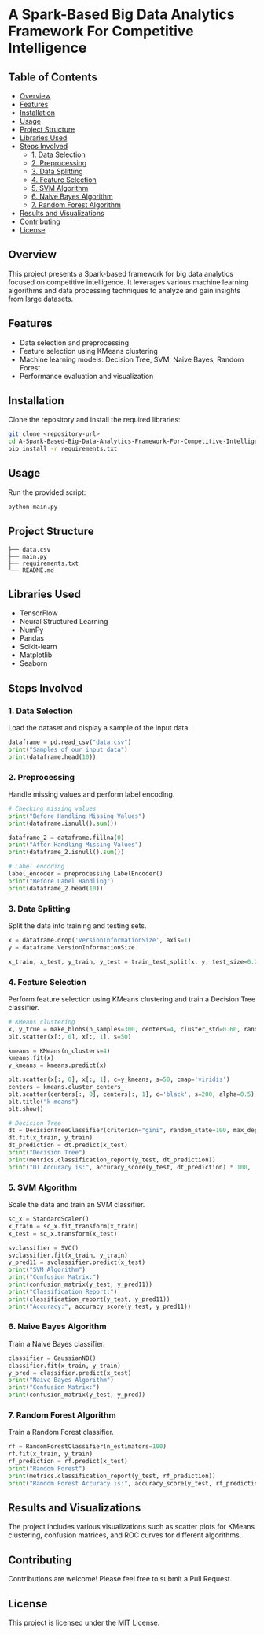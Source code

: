 # A Spark-Based Big Data Analytics Framework For Competitive Intelligence

## Table of Contents
- [Overview](#overview)
- [Features](#features)
- [Installation](#installation)
- [Usage](#usage)
- [Project Structure](#project-structure)
- [Libraries Used](#libraries-used)
- [Steps Involved](#steps-involved)
  - [1. Data Selection](#1-data-selection)
  - [2. Preprocessing](#2-preprocessing)
  - [3. Data Splitting](#3-data-splitting)
  - [4. Feature Selection](#4-feature-selection)
  - [5. SVM Algorithm](#5-svm-algorithm)
  - [6. Naive Bayes Algorithm](#6-naive-bayes-algorithm)
  - [7. Random Forest Algorithm](#7-random-forest-algorithm)
- [Results and Visualizations](#results-and-visualizations)
- [Contributing](#contributing)
- [License](#license)

## Overview
This project presents a Spark-based framework for big data analytics focused on competitive intelligence. It leverages various machine learning algorithms and data processing techniques to analyze and gain insights from large datasets.

## Features
- Data selection and preprocessing
- Feature selection using KMeans clustering
- Machine learning models: Decision Tree, SVM, Naive Bayes, Random Forest
- Performance evaluation and visualization

## Installation
Clone the repository and install the required libraries:

```bash
git clone <repository-url>
cd A-Spark-Based-Big-Data-Analytics-Framework-For-Competitive-Intelligence
pip install -r requirements.txt
```

## Usage
Run the provided script:

```bash
python main.py
```

## Project Structure
```plaintext
├── data.csv
├── main.py
├── requirements.txt
└── README.md
```

## Libraries Used
- TensorFlow
- Neural Structured Learning
- NumPy
- Pandas
- Scikit-learn
- Matplotlib
- Seaborn

## Steps Involved

### 1. Data Selection
Load the dataset and display a sample of the input data.

```python
dataframe = pd.read_csv("data.csv")
print("Samples of our input data")
print(dataframe.head(10))
```

### 2. Preprocessing
Handle missing values and perform label encoding.

```python
# Checking missing values
print("Before Handling Missing Values")
print(dataframe.isnull().sum())

dataframe_2 = dataframe.fillna(0)
print("After Handling Missing Values")
print(dataframe_2.isnull().sum())

# Label encoding
label_encoder = preprocessing.LabelEncoder()
print("Before Label Handling")
print(dataframe_2.head(10))
```

### 3. Data Splitting
Split the data into training and testing sets.

```python
x = dataframe.drop('VersionInformationSize', axis=1)
y = dataframe.VersionInformationSize

x_train, x_test, y_train, y_test = train_test_split(x, y, test_size=0.25, random_state=42)
```

### 4. Feature Selection
Perform feature selection using KMeans clustering and train a Decision Tree classifier.

```python
# KMeans clustering
x, y_true = make_blobs(n_samples=300, centers=4, cluster_std=0.60, random_state=0)
plt.scatter(x[:, 0], x[:, 1], s=50)

kmeans = KMeans(n_clusters=4)
kmeans.fit(x)
y_kmeans = kmeans.predict(x)

plt.scatter(x[:, 0], x[:, 1], c=y_kmeans, s=50, cmap='viridis')
centers = kmeans.cluster_centers_
plt.scatter(centers[:, 0], centers[:, 1], c='black', s=200, alpha=0.5)
plt.title("k-means")
plt.show()

# Decision Tree
dt = DecisionTreeClassifier(criterion="gini", random_state=100, max_depth=3, min_samples_leaf=5)
dt.fit(x_train, y_train)
dt_prediction = dt.predict(x_test)
print("Decision Tree")
print(metrics.classification_report(y_test, dt_prediction))
print("DT Accuracy is:", accuracy_score(y_test, dt_prediction) * 100, '%')
```

### 5. SVM Algorithm
Scale the data and train an SVM classifier.

```python
sc_x = StandardScaler()
x_train = sc_x.fit_transform(x_train)
x_test = sc_x.transform(x_test)

svclassifier = SVC()
svclassifier.fit(x_train, y_train)
y_pred11 = svclassifier.predict(x_test)
print("SVM Algorithm")
print("Confusion Matrix:")
print(confusion_matrix(y_test, y_pred11))
print("Classification Report:")
print(classification_report(y_test, y_pred11))
print("Accuracy:", accuracy_score(y_test, y_pred11))
```

### 6. Naive Bayes Algorithm
Train a Naive Bayes classifier.

```python
classifier = GaussianNB()
classifier.fit(x_train, y_train)
y_pred = classifier.predict(x_test)
print("Naive Bayes Algorithm")
print("Confusion Matrix:")
print(confusion_matrix(y_test, y_pred))
```

### 7. Random Forest Algorithm
Train a Random Forest classifier.

```python
rf = RandomForestClassifier(n_estimators=100)
rf.fit(x_train, y_train)
rf_prediction = rf.predict(x_test)
print("Random Forest")
print(metrics.classification_report(y_test, rf_prediction))
print("Random Forest Accuracy is:", accuracy_score(y_test, rf_prediction) * 100, '%')
```

## Results and Visualizations
The project includes various visualizations such as scatter plots for KMeans clustering, confusion matrices, and ROC curves for different algorithms.

## Contributing
Contributions are welcome! Please feel free to submit a Pull Request.

## License
This project is licensed under the MIT License.
```
